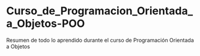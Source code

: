 # Curso_de_Programacion_Orientada_a_Objetos-POO
Resumen de todo lo aprendido durante el curso de Programación Orientada a Objetos
